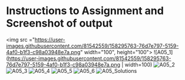<h1>Instructions to Assignment and Screenshot of output</h1>

<img src ="https://user-images.githubusercontent.com/81542559/158295763-76d7e797-5159-4af0-b1f3-c98a03948e7a.png" width="100", height="100">
![A05_1](https://user-images.githubusercontent.com/81542559/158295763-76d7e797-5159-4af0-b1f3-c98a03948e7a.png | width=100)
![A05_2](https://user-images.githubusercontent.com/81542559/158295982-900a113d-575f-4519-b07a-44a091983bfe.png)
![A05_3](https://user-images.githubusercontent.com/81542559/158295996-ab510f52-d715-4c4b-8902-8d598d4a87cd.png)
![A05_4](https://user-images.githubusercontent.com/81542559/158296010-8a79e64f-11f8-4067-83c4-683fbcdda3a3.png)
![A05_5](https://user-images.githubusercontent.com/81542559/158296020-a9564a8f-e155-40bd-8a1f-16e4f54dc62b.png)
![A05_6](https://user-images.githubusercontent.com/81542559/158296028-2452a39e-80d0-47be-88a1-7379ad99d61c.png)
![A05_Solutions](https://user-images.githubusercontent.com/81542559/158296109-02650e6b-1cbd-4b12-84f1-c9264219c6e6.png)
